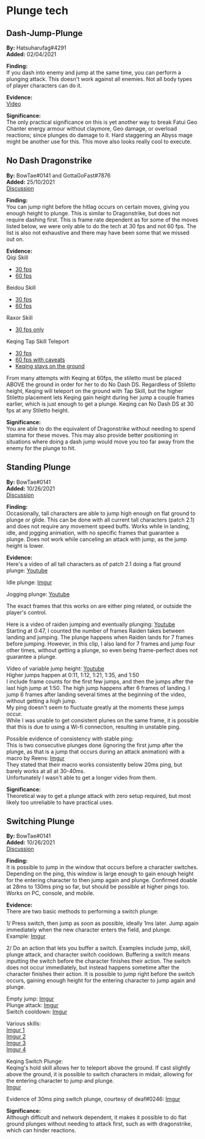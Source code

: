 # Plunge tech

## Dash-Jump-Plunge  

**By:** Hatsuharufag#4291  
**Added:** 02/04/2021  

**Finding:**  
If you dash into enemy and jump at the same time, you can perform a plunging attack. This doesn't work against all enemies. Not all body types of player characters can do it.  

**Evidence:**  
[Video](https://www.youtube.com/watch?v=jmRe7FS_T0Q)  

**Significance:**  
The only practical significance on this is yet another way to break Fatui Geo Chanter energy armour without claymore, Geo damage, or overload reactions;
since plunges do damage to it. Hard staggering an Abyss mage might be another use for this. This move also looks really cool to execute.  

## No Dash Dragonstrike

**By:** BowTae#0141 and GottaGoFast#7876  
**Added:** 25/10/2021  
[Discussion](https://tickettool.xyz/direct?url=https://cdn.discordapp.com/attachments/896163835248001034/902207648726908938/transcript-no-dash-dragonstrike.html)  

**Finding:**  
You can jump right before the hitlag occurs on certain moves, giving you enough height to plunge. This is similar to Dragonstrike, but does not require dashing first. This is frame rate dependent as for some of the moves listed below, we were only able to do the tech at 30 fps and not 60 fps. The list is also not exhaustive and there may have been some that we missed out on.

**Evidence:**  
Qiqi Skill  
* [30 fps](https://youtu.be/zumumTW6Yqc)  
* [60 fps](https://youtu.be/Um1oXMVAAXg)  

Beidou Skill  
* [30 fps](https://youtu.be/td9VQrouKh4)  
* [60 fps](https://youtu.be/DiFl5ZQ_rUw)  

Raxor Skill
* [30 fps only](https://youtu.be/OxBj-1oa2SQ)  

Keqing Tap Skill Teleport  
* [30 fps](https://youtu.be/SaA45XhNypU)  
* [60 fps with caveats](https://youtu.be/VPZlo9sSqGc)  
* [Keqing stays on the ground](https://youtu.be/UPlyT5bJiro)  

From many attempts with Keqing at 60fps, the stiletto must be placed ABOVE the ground in order for her to do No Dash DS. Regardless of Stiletto height, Keqing will teleport on the ground with Tap Skill, but the higher Stiletto placement lets Keqing gain height during her jump a couple frames earlier, which is just enough to get a plunge. Keqing can No Dash DS at 30 fps at any Stiletto height.  

**Significance:**  
You are able to do the equivalent of Dragonstrike without needing to spend stamina for these moves. This may also provide better positioning in situations where doing a dash jump would move you too far away from the enemy for the plunge to hit.

## Standing Plunge  

**By:** BowTae#0141  
**Added:** 10/26/2021  
[Discussion](https://tickettool.xyz/direct?url=https://cdn.discordapp.com/attachments/886080851354480651/896124791394820106/transcript-standing-plunge.html)

**Finding:**  
Occasionally, tall characters are able to jump high enough on flat ground to plunge or glide. This can be done with all current tall characters (patch 2.1) and does not require any movement speed buffs. Works while in landing, idle, and jogging animation, with no specific frames that guarantee a plunge. Does not work while canceling an attack with jump, as the jump height is lower.

**Evidence:**  
Here's a video of all tall characters as of patch 2.1 doing a flat ground plunge: [Youtube](https://youtu.be/ZuXTD-lDX5M)

Idle plunge: [Imgur](https://imgur.com/JzwCHFt)

Jogging plunge: [Youtube](https://youtu.be/bwq6XVIYKw0)

The exact frames that this works on are either ping related, or outside the player's control.

Here is a video of raiden jumping and eventually plunging: [Youtube](https://youtu.be/33fDqBo-I7U)  
Starting at 0:47, I counted the number of frames Raiden takes between landing and jumping. The plunge happens when Raiden lands for 7 frames before jumping. However, in this clip, I also land for 7 frames and jump four other times, without getting a plunge, so even being frame-perfect does not guarantee a plunge.

Video of variable jump height: [Youtube](https://youtu.be/LglDsm3mX0U)  
Higher jumps happen at 0:11, 1:12, 1:21, 1:35, and 1:50  
I include frame counts for the first few jumps, and then the jumps after the last high jump at 1:50. The high jump happens after 6 frames of landing. I jump 6 frames after landing several times at the beginning of the video, without getting a high jump.  
My ping doesn't seem to fluctuate greatly at the moments these jumps occur.  
While I was unable to get consistent plunes on the same frame, it is possible that this is due to using a Wi-fi connection, resulting in unstable ping.  

Possible evidence of consistency with stable ping:  
This is two consecutive plunges done (ignoring the first jump after the plunge, as that is a jump that occurs during an attack animation) with a macro by Reens: [Imgur](https://imgur.com/CaJbT7m)  
They stated that their macro works consistently below 20ms ping, but barely works at all at 30-40ms.  
Unfortunately I wasn't able to get a longer video from them.

**Significance:**  
Theoretical way to get a plunge attack with zero setup required, but most likely too unreliable to have practical uses.

## Switching Plunge  

**By:** BowTae#0141  
**Added:** 10/26/2021  
[Discussion](https://tickettool.xyz/direct?url=https://cdn.discordapp.com/attachments/886679130878390322/896124748726149130/transcript-switch-plunge.html)

**Finding:**  
It is possible to jump in the window that occurs before a character switches. Depending on the ping, this window is large enough to gain enough height for the entering character to then jump again and plunge. Confirmed doable at 28ms to 130ms ping so far, but should be possible at higher pings too. Works on PC, console, and mobile.

**Evidence:**  
There are two basic methods to performing a switch plunge:  

1/ Press switch, then jump as soon as possible, ideally 1ms later. Jump again immediately when the new character enters the field, and plunge.  
Example: [Imgur](https://imgur.com/aUpxPk0)  

2/ Do an action that lets you buffer a switch. Examples include jump, skill, plunge attack, and character switch cooldown. Buffering a switch means inputting the switch before the character finishes their action. The switch does not occur immediately, but instead happens sometime after the character finishes their action. It is possible to jump right before the switch occurs, gaining enough height for the entering character to jump again and plunge.  

Empty jump: [Imgur](https://imgur.com/l4CxYj8)  
Plunge attack: [Imgur](https://imgur.com/uoVg569)  
Switch cooldown: [Imgur](https://imgur.com/arv4hoG)  

Various skills:  
[Imgur 1](https://imgur.com/lzqfuLG)  
[Imgur 2](https://imgur.com/b0Kb9Kw)  
[Imgur 3](https://imgur.com/UwWgrFH)  
[Imgur 4](https://imgur.com/xzRsK8E)  

Keqing Switch Plunge:  
Keqing's hold skill allows her to teleport above the ground. If cast slightly above the ground, it is possible to switch characters in midair, allowing for the entering character to jump and plunge.  
[Imgur](https://imgur.com/fpnIttx)  

Evidence of 30ms ping switch plunge, courtesy of deaf#0246:
[Imgur](https://imgur.com/TLat2We) 

**Significance:**  
Although difficult and network dependent, it makes it possible to do flat ground plunges without needing to attack first, such as with dragonstrike, which can hinder reactions.

